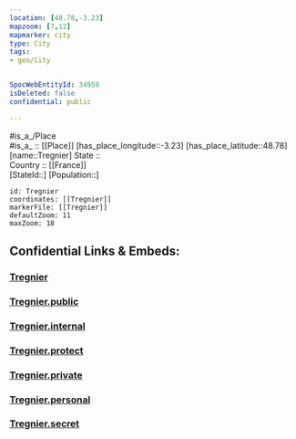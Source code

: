 ```yaml
---
location: [48.78,-3.23] 
mapzoom: [7,12] 
mapmarker: city 
type: City
tags:
- geo/City


SpocWebEntityId: 34959
isDeleted: false
confidential: public

---
```

#is_a_/Place  
#is_a_ :: [[Place]] 
[has_place_longitude::-3.23] 
[has_place_latitude::48.78] 
[name::Tregnier] 
State ::  
Country :: [[France]]  
[StateId::] 
[Population::] 



```leaflet
id: Tregnier
coordinates: [[Tregnier]] 
markerFile: [[Tregnier]] 
defaultZoom: 11 
maxZoom: 18
```


## Confidential Links & Embeds: 

### [Tregnier](/_Standards/Earth/Continent/Europe/Europe~West/France/regions~France/Bretagne/departments~Bretagne/Côtes-d'Armor/communes~Côtes-d'Armor/Lannion/cities~Lannion/Tregnier.md) 

### [Tregnier.public](/_public/Earth/Continent/Europe/Europe~West/France/regions~France/Bretagne/departments~Bretagne/Côtes-d'Armor/communes~Côtes-d'Armor/Lannion/cities~Lannion/Tregnier.public.md) 

### [Tregnier.internal](/_internal/Earth/Continent/Europe/Europe~West/France/regions~France/Bretagne/departments~Bretagne/Côtes-d'Armor/communes~Côtes-d'Armor/Lannion/cities~Lannion/Tregnier.internal.md) 

### [Tregnier.protect](/_protect/Earth/Continent/Europe/Europe~West/France/regions~France/Bretagne/departments~Bretagne/Côtes-d'Armor/communes~Côtes-d'Armor/Lannion/cities~Lannion/Tregnier.protect.md) 

### [Tregnier.private](/_private/Earth/Continent/Europe/Europe~West/France/regions~France/Bretagne/departments~Bretagne/Côtes-d'Armor/communes~Côtes-d'Armor/Lannion/cities~Lannion/Tregnier.private.md) 

### [Tregnier.personal](/_personal/Earth/Continent/Europe/Europe~West/France/regions~France/Bretagne/departments~Bretagne/Côtes-d'Armor/communes~Côtes-d'Armor/Lannion/cities~Lannion/Tregnier.personal.md) 

### [Tregnier.secret](/_secret/Earth/Continent/Europe/Europe~West/France/regions~France/Bretagne/departments~Bretagne/Côtes-d'Armor/communes~Côtes-d'Armor/Lannion/cities~Lannion/Tregnier.secret.md)


